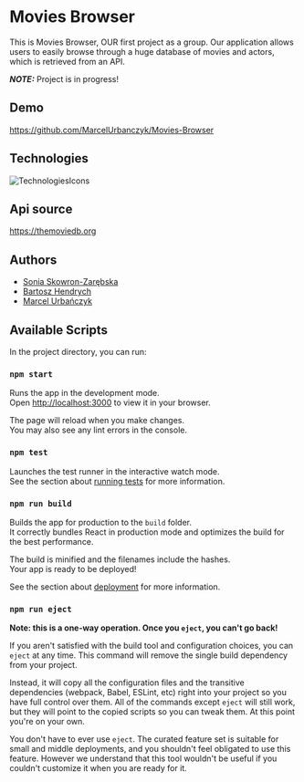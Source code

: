 # Movies Browser

This is Movies Browser, OUR first project as a group. Our application allows users to easily browse through a huge database of movies and actors, which is retrieved from an API.

**_NOTE:_** Project is in progress!

## Demo

https://github.com/MarcelUrbanczyk/Movies-Browser

## Technologies

![TechnologiesIcons](https://skillicons.dev/icons?i=html,css,js,react,redux,git,styledcomponents,figma,)

## Api source

https://themoviedb.org

## Authors

- [Sonia Skowron-Zarębska](https://github.com/Soniq7)
- [Bartosz Hendrych](https://github.com/BartoszHendrych)
- [Marcel Urbańczyk](https://github.com/MarcelUrbanczyk)

## Available Scripts

In the project directory, you can run:

### `npm start`

Runs the app in the development mode.\
Open [http://localhost:3000](http://localhost:3000) to view it in your browser.

The page will reload when you make changes.\
You may also see any lint errors in the console.

### `npm test`

Launches the test runner in the interactive watch mode.\
See the section about [running tests](https://facebook.github.io/create-react-app/docs/running-tests) for more information.

### `npm run build`

Builds the app for production to the `build` folder.\
It correctly bundles React in production mode and optimizes the build for the best performance.

The build is minified and the filenames include the hashes.\
Your app is ready to be deployed!

See the section about [deployment](https://facebook.github.io/create-react-app/docs/deployment) for more information.

### `npm run eject`

**Note: this is a one-way operation. Once you `eject`, you can't go back!**

If you aren't satisfied with the build tool and configuration choices, you can `eject` at any time. This command will remove the single build dependency from your project.

Instead, it will copy all the configuration files and the transitive dependencies (webpack, Babel, ESLint, etc) right into your project so you have full control over them. All of the commands except `eject` will still work, but they will point to the copied scripts so you can tweak them. At this point you're on your own.

You don't have to ever use `eject`. The curated feature set is suitable for small and middle deployments, and you shouldn't feel obligated to use this feature. However we understand that this tool wouldn't be useful if you couldn't customize it when you are ready for it.
